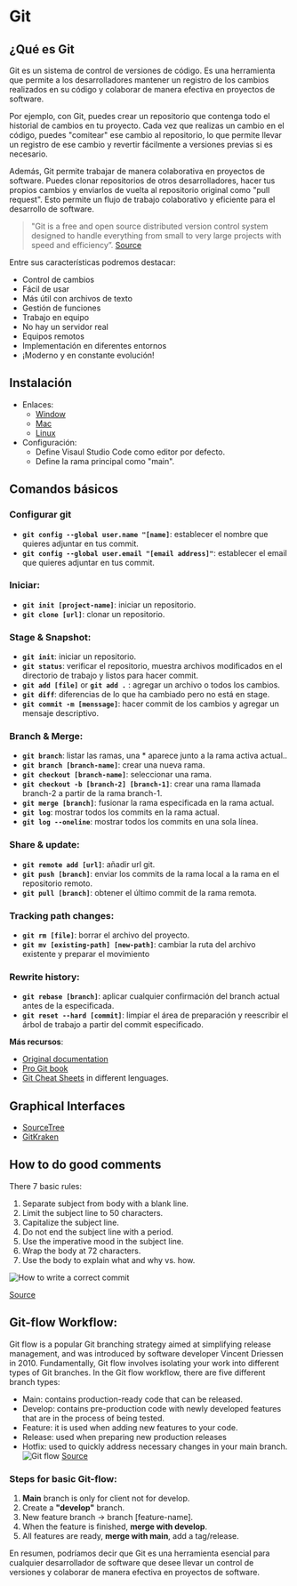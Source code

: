 # **Git**

## **¿Qué es Git**

Git es un sistema de control de versiones de código. Es una herramienta que permite a los desarrolladores mantener un registro de los cambios realizados en su código y colaborar de manera efectiva en proyectos de software.

Por ejemplo, con Git, puedes crear un repositorio que contenga todo el historial de cambios en tu proyecto. Cada vez que realizas un cambio en el código, puedes "comitear" ese cambio al repositorio, lo que permite llevar un registro de ese cambio y revertir fácilmente a versiones previas si es necesario.

Además, Git permite trabajar de manera colaborativa en proyectos de software. Puedes clonar repositorios de otros desarrolladores, hacer tus propios cambios y enviarlos de vuelta al repositorio original como "pull request". Esto permite un flujo de trabajo colaborativo y eficiente para el desarrollo de software.

> "Git is a free and open source distributed version
> control system designed to handle everything
> from small to very large projects with speed and
> efficiency”. [Source](https://git-scm.com)

Entre sus características podremos destacar:

- Control de cambios
- Fácil de usar
- Más útil con archivos de texto
- Gestión de funciones
- Trabajo en equipo
- No hay un servidor real
- Equipos remotos
- Implementación en diferentes entornos
- ¡Moderno y en constante evolución!

## **Instalación**

- Enlaces:
  - [Window](https://git-scm.com/download/win)
  - [Mac](https://git-scm.com/download/mac)
  - [Linux](https://git-scm.com/download/linux)
- Configuración:
  - Define Visaul Studio Code como editor por defecto.
  - Define la rama principal como "main".

## **Comandos básicos**

### Configurar git

- **`git config --global user.name "[name]`**: establecer el nombre que quieres adjuntar en tus commit.
- **`git config --global user.email "[email address]"`**: establecer el email que quieres adjuntar en tus commit.

### Iniciar:

- **`git init [project-name]`**: iniciar un repositorio.
- **`git clone [url]`**: clonar un repositorio.

### Stage & Snapshot:

- **`git init`**: iniciar un repositorio.
- **`git status`**: verificar el repositorio, muestra archivos modificados en el directorio de trabajo y listos para hacer commit.
- **`git add [file]`** or **`git add .`** : agregar un archivo o todos los cambios.
- **`git diff`**: diferencias de lo que ha cambiado pero no está en stage.
- **`git commit -m [menssage]`**: hacer commit de los cambios y agregar un mensaje descriptivo.

### Branch & Merge:

- **`git branch`**: listar las ramas, una \* aparece junto a la rama activa actual..
- **`git branch [branch-name]`**: crear una nueva rama.
- **`git checkout [branch-name]`**: seleccionar una rama.
- **`git checkout -b [branch-2] [branch-1]`**: crear una rama llamada branch-2 a partir de la rama branch-1.
- **`git merge [branch]`**: fusionar la rama especificada en la rama actual.
- **`git log`**: mostrar todos los commits en la rama actual.
- **`git log --oneline`**: mostrar todos los commits en una sola línea.

### Share & update:

- **`git remote add [url]`**: añadir url git.
- **`git push [branch]`**: enviar los commits de la rama local a la rama en el repositorio remoto.
- **`git pull [branch]`**: obtener el último commit de la rama remota.

### Tracking path changes:

- **`git rm [file]`**: borrar el archivo del proyecto.
- **`git mv [existing-path] [new-path]`**: cambiar la ruta del archivo existente y preparar el movimiento

### Rewrite history:

- **`git rebase [branch]`**: aplicar cualquier confirmación del branch actual antes de la especificada.
- **`git reset --hard [commit]`**: limpiar el área de preparación y reescribir el árbol de trabajo a partir del commit especificado.

**Más recursos**:

- [Original documentation](https://git-scm.com/docs)
- [Pro Git book](https://git-scm.com/book/en/v2)
- [Git Cheat Sheets](https://training.github.com/) in different lenguages.

## **Graphical Interfaces**

- [SourceTree](https://www.sourcetreeapp.com)
- [GitKraken](https://www.gitkraken.com)

## **How to do good comments**

There 7 basic rules:

1. Separate subject from body with a blank line.
2. Limit the subject line to 50 characters.
3. Capitalize the subject line.
4. Do not end the subject line with a period.
5. Use the imperative mood in the subject line.
6. Wrap the body at 72 characters.
7. Use the body to explain what and why vs. how.

![How to write a correct commit](https://cbea.ms/content/images/size/w2000/2021/01/git_commit_2x.png)

[Source](https://chris.beams.io/posts/git-commit/)

## **Git-flow Workflow**:

Git flow is a popular Git branching strategy aimed at simplifying release management, and was introduced by software developer Vincent Driessen in 2010. Fundamentally, Git flow involves isolating your work into different types of Git branches.
In the Git flow workflow, there are five different branch types:

- Main: contains production-ready code that can be released.
- Develop: contains pre-production code with newly developed features that are in the process of being tested.
- Feature: it is used when adding new features to your code.
- Release: used when preparing new production releases
- Hotfix: used to quickly address necessary changes in your main branch.
  ![Git flow](https://www.gitkraken.com/wp-content/uploads/2021/03/git-flow-4.svg)
  [Source](https://www.gitkraken.com/learn/git/git-flow)

### **Steps for basic Git-flow**:

1.  **Main** branch is only for client not for develop.
2.  Create a **"develop"** branch.
3.  New feature branch -> branch [feature-name].
4.  When the feature is finished, **merge with develop**.
5.  All features are ready, **merge with main**, add a tag/release.

En resumen, podríamos decir que Git es una herramienta esencial para cualquier desarrollador de software que desee llevar un control de versiones y colaborar de manera efectiva en proyectos de software.
